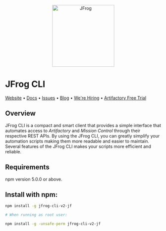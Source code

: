<p align="center">
  <a href="https://jfrog.com/">
    <img alt="JFrog" src="https://github.com/jfrog/jfrog-cli-go/blob/master/npm/assets/jfrog.jpg?raw=true" width="200">
  </a>
</p>

# JFrog CLI
[Website](http://www.jfrog.com)  •  [Docs](https://www.jfrog.com/confluence/display/CLI/JFrog+CLI)  •  [Issues](https://github.com/jfrog/jfrog-cli-go/issues)  •  [Blog](https://jfrog.com/blog/)  •  [We're Hiring](https://join.jfrog.com/)  •  [Artifactory Free Trial](https://jfrog.com/artifactory/free-trial/)

## Overview
JFrog CLI is a compact and smart client that provides a simple interface that automates access to *Artifactory* and *Mission Control* through their respective REST APIs.
By using the JFrog CLI, you can greatly simplify your automation scripts making them more readable and easier to maintain.
Several features of the JFrog CLI makes your scripts more efficient and reliable.

## Requirements
npm version 5.0.0 or above.


## Install with npm:
  ```bash
  npm install -g jfrog-cli-v2-jf
  
  # When running as root user:
  
  npm install -g -unsafe-perm jfrog-cli-v2-jf

  ```
  